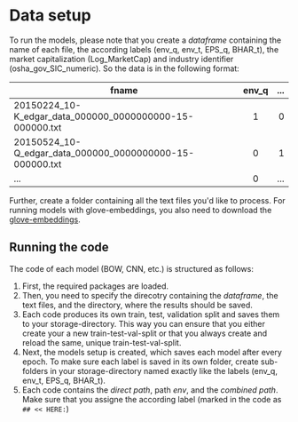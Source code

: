 # Data setup

To run the models, please note that you create a *dataframe* containing the name of each file, the according labels (env_q, env_t, EPS_q, BHAR_t), the market capitalization (Log_MarketCap) and industry identifier (osha_gov_SIC_numeric). So the data is in the following format:

| fname                                                         | env_q         | ...   |
| ------------------------------------------------------------- |:-------------:| -----:|
| 20150224_10-K_edgar_data_000000_0000000000-15-000000.txt      | 1             | 0     |
| 20150524_10-Q_edgar_data_000000_0000000000-15-000000.txt      | 0             | 1     |
| ...                                                           | 0             | ...   |

Further, create a folder containing all the text files you'd like to process. For running models with glove-embeddings, you also need to download the [glove-embeddings](https://nlp.stanford.edu/projects/glove/). 

## Running the code

The code of each model (BOW, CNN, etc.) is structured as follows:

1. First, the required packages are loaded.
2. Then, you need to specify the direcotry containing the *dataframe*, the text files, and the directory, where the results should be saved.
3. Each code produces its own train, test, validation split and saves them to your storage-directory. This way you can ensure that you either create your a new train-test-val-split or that you always create and reload the same, unique train-test-val-split.
4. Next, the models setup is created, which saves each model after every epoch. To make sure each label is saved in its own folder, create sub-folders in your storage-directory named exactly like the labels (env_q, env_t, EPS_q, BHAR_t).
5. Each code contains the *direct path*, path *env*, and the *combined path*. Make sure that you assigne the according label (marked in the code as ```## << HERE:```)
